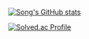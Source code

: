 [![Song's GitHub stats](https://github-readme-stats.vercel.app/api?username=Kimsohung&show_icons=true&theme=prussian&count_private=true)](https://github.com/anuraghazra/github-readme-stats)

[![Solved.ac Profile](http://mazassumnida.wtf/api/v2/generate_badge?boj=rlathgmd)](https://solved.ac/rlathgmd/)
